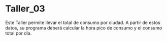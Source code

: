 # Taller_03

Este Taller permite llevar el total de consumo por ciudad. A partir de estos datos, su programa deberá calcular la hora pico de consumo y el
consumo total por día.
